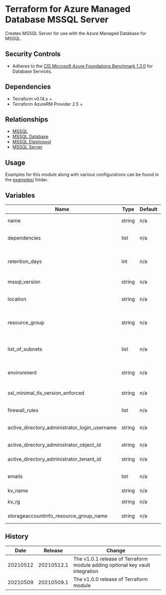 # Terraform for Azure Managed Database MSSQL Server

Creates MSSQL Server for use with the Azure Managed Database for MSSQL.

## Security Controls

* Adheres to the [CIS Microsoft Azure Foundations Benchmark 1.3.0](https://docs.microsoft.com/en-us/azure/governance/policy/samples/cis-azure-1-3-0) for Database Services.

## Dependencies

* Terraform v0.14.x +
* Terraform AzureRM Provider 2.5 +

## Relationships

* [MSSQL](https://github.com/canada-ca-terraform-modules/terraform-azurerm-mssql)
* [MSSQL Database](https://github.com/canada-ca-terraform-modules/terraform-azurerm-mssql-database)
* [MSSQL Elasticpool](https://github.com/canada-ca-terraform-modules/terraform-azurerm-mssql-elasticpool)
* [MSSQL Server](https://github.com/canada-ca-terraform-modules/terraform-azurerm-mssql-server)

## Usage

Examples for this module along with various configurations can be found in the [examples/](examples/) folder.

## Variables

| Name                                          | Type   | Default | Required | Description                                                                  |
|-----------------------------------------------|--------|---------|----------|------------------------------------------------------------------------------|
| name                                          | string | n/a     | yes      | The name of the MSSQL Server.                                                |
| dependencies                                  | list   | n/a     | yes      | Dependency management of resources.                                          |
| retention_days                                | int    | n/a     | yes      | Specifies the retention in days for logs for this MSSQL Server. 90 days min. |
| mssql_version                                 | string | n/a     | yes      | The version of the MSSQL Server.                                             |
| location                                      | string | n/a     | yes      | Specifies the supported Azure location where the resource exists.            |
| resource_group                                | string | n/a     | yes      | The name of the resource group in which to create the MSSQL Server.          |
| list_of_subnets                               | list   | n/a     | yes      | List of subnets (local.backCCSubnetRef, local.midCCsubnetRef etc.)           |
| environment                                   | string | n/a     | yes      | The name of the subscription (dev, test, uat, qa, production.)               |
| ssl_minimal_tls_version_enforced              | string | n/a     | yes      | The mimimun TLS version to support on the sever.                             |
| firewall_rules                                | list   | n/a     | yes      | List the IPs that are allowed.                                               |
| active_directory_administrator_login_username | string | n/a     | yes      | The Active Directory Administrator Login Username.                           |
| active_directory_administrator_object_id      | string | n/a     | yes      | The Active Directory Administrator Object ID.                                |
| active_directory_administrator_tenant_id      | string | n/a     | yes      | The Active Directory Administrator Tenant ID.                                |
| emails                                        | list   | n/a     | yes      | List of email addresses that should recieve the security reports.            |
| kv_name                                       | string | n/a     | yes      | The keyvault name.                                                           |
| kv_rg                                         | string | n/a     | yes      | The keyvault resource group.                                                 |
| storageaccountinfo_resource_group_name        | string | n/a     | yes      | The storageaccountinfo resource group name.                                  |

## History

| Date     | Release    | Change                                                                       |
|----------|------------|------------------------------------------------------------------------------|
| 20210512 | 20210512.1 | The v1.0.1 release of Terraform module adding optional key vault integration |
| 20210509 | 20210509.1 | The v1.0.0 release of Terraform module                                       |
